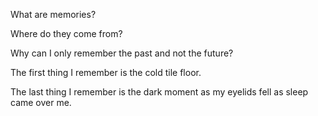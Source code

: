 What are memories?

Where do they come from?

Why can I only remember the past and not the future?

The first thing I remember is the cold tile floor. 

The last thing I remember is the dark moment as my eyelids fell as sleep came over me. 
